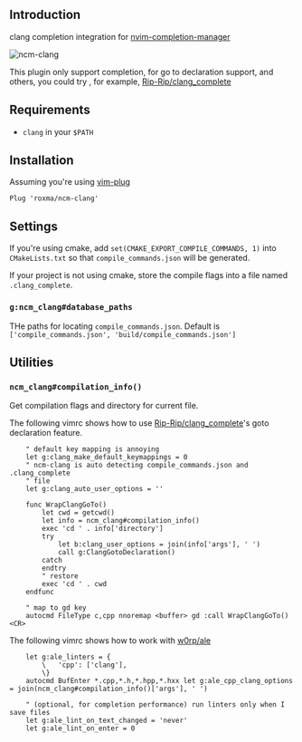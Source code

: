 ## Introduction

clang completion integration for
[nvim-completion-manager](https://github.com/roxma/nvim-completion-manager)

![ncm-clang](https://user-images.githubusercontent.com/4538941/31041531-abd4a536-a5c9-11e7-9fbc-cbac0651089d.gif)

This plugin only support completion, for go to declaration support, and
others, you could try , for example,
[Rip-Rip/clang_complete](https://github.com/Rip-Rip/clang_complete)

## Requirements

- `clang` in your `$PATH`

## Installation

Assuming you're using [vim-plug](https://github.com/junegunn/vim-plug)

```vim
Plug 'roxma/ncm-clang'
```

## Settings

If you're using cmake, add `set(CMAKE_EXPORT_COMPILE_COMMANDS, 1)` into
`CMakeLists.txt` so that `compile_commands.json` will be generated.

If your project is not using cmake, store the compile flags into a file named
`.clang_complete`.

### `g:ncm_clang#database_paths`

THe paths for locating `compile_commands.json`. Default is
`['compile_commands.json', 'build/compile_commands.json']`

## Utilities

### `ncm_clang#compilation_info()`

Get compilation flags and directory for current file.

The following vimrc shows how to use
[Rip-Rip/clang_complete](https://github.com/Rip-Rip/clang_complete)'s goto
declaration feature.

```vim
    " default key mapping is annoying
    let g:clang_make_default_keymappings = 0
    " ncm-clang is auto detecting compile_commands.json and .clang_complete
    " file
    let g:clang_auto_user_options = ''

    func WrapClangGoTo()
        let cwd = getcwd()
        let info = ncm_clang#compilation_info()
        exec 'cd ' . info['directory']
        try
            let b:clang_user_options = join(info['args'], ' ')
            call g:ClangGotoDeclaration()
        catch
        endtry
        " restore
        exec 'cd ' . cwd
    endfunc

    " map to gd key
    autocmd FileType c,cpp nnoremap <buffer> gd :call WrapClangGoTo()<CR>
```

The following vimrc shows how to work with [w0rp/ale](https://github.com/w0rp/ale)

```vim
    let g:ale_linters = {
        \   'cpp': ['clang'],
        \}
    autocmd BufEnter *.cpp,*.h,*.hpp,*.hxx let g:ale_cpp_clang_options = join(ncm_clang#compilation_info()['args'], ' ')

    " (optional, for completion performance) run linters only when I save files
    let g:ale_lint_on_text_changed = 'never'
    let g:ale_lint_on_enter = 0
```
